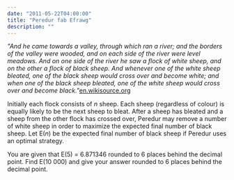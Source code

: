 ```yaml
---
date: "2011-05-22T04:00:00"
title: "Peredur fab Efrawg"
description: ""
---
```


<p>
<i>"And he came towards a valley, through which ran a river; and the borders of the valley were wooded, and on each side of the river were level meadows. And on one side of the river he saw a flock of white sheep, and on the other a flock of black sheep. And whenever one of the white sheep bleated, one of the black sheep would cross over and become white; and when one of the black sheep bleated, one of the white sheep would cross over and become black."</i><a href="http://en.wikisource.org/wiki/The_Mabinogion/Peredur_the_Son_of_Evrawc">en.wikisource.org</a>
</p>
<p>

Initially each flock consists of <var>n</var> sheep. Each sheep (regardless of colour) is equally likely to be the next sheep to bleat. After a sheep has bleated and a sheep from the other flock has crossed over, Peredur may remove a number of white sheep in order to maximize the expected final number of black sheep. Let E(<var>n</var>) be the expected final number of black sheep if Peredur uses an optimal strategy.
</p>
<p>

You are given that E(5) = 6.871346 rounded to 6 places behind the decimal point.
Find E(10 000) and give your answer rounded to 6 places behind the decimal point.
</p>

